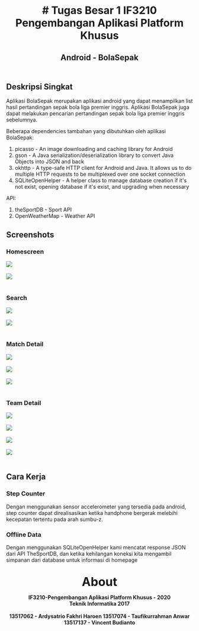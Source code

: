 <h1 align="center">
    <b>
        <br>
        # Tugas Besar 1 IF3210 Pengembangan Aplikasi Platform Khusus
        <br>
    </b>
</h1>

<h2 align="center">
    <b>
        Android - BolaSepak
        <br>
        <br>
    </b>
</h2>

## Deskripsi Singkat
Aplikasi BolaSepak merupakan aplikasi android yang dapat menampilkan list hasil pertandingan sepak bola liga premier inggris. Aplikasi BolaSepak juga dapat melakukan pencarian pertandingan sepak bola liga premier inggris sebelumnya.

Beberapa dependencies tambahan yang dibutuhkan oleh aplikasi BolaSepak:
1. picasso - An image downloading and caching library for Android <br>
2. gson - A Java serialization/deserialization library to convert Java Objects into JSON and back <br>
3. okhttp - A type-safe HTTP client for Android and Java. It allows us to do multiple HTTP requests to be multiplexed over one socket connection<br>
4. SQLiteOpenHelper - A helper class to manage database creation if it's not exist, opening database if it's exist, and upgrading when necessary<br>

API:
1. theSportDB - Sport API<br>
2. OpenWeatherMap - Weather API<br>

## Screenshots

### Homescreen

![](screenshots/homescreen1.png)
<br>
<br>
![](screenshots/homescreen2.png)
<br>
<br>

### Search

![](screenshots/search1.png)
<br>
<br>
![](screenshots/search2.png)
<br>
<br>

### Match Detail

![](screenshots/matchDetail1.png)
<br>
<br>
![](screenshots/matchDetail2.png)
<br>
<br>
![](screenshots/matchDetail3.png)
<br>
<br>

### Team Detail

![](screenshots/teamDetail1.png)
<br>
<br>
![](screenshots/teamDetail2.png)
<br>
<br>
![](screenshots/teamDetail3.png)
<br>
<br>
![](screenshots/teamDetail4.png)
<br>
<br>


## Cara Kerja

### Step Counter
Dengan menggunakan sensor accelerometer yang tersedia pada android, step counter dapat direalisasikan ketika handphone bergerak melebihi kecepatan tertentu pada arah sumbu-z.

### Offline Data
Dengan menggunakan SQLiteOpenHelper kami mencatat response JSON dari API TheSportDB, dan ketika kehilangan koneksi kita mengambil simpanan dari 
database untuk informasi di homepage

<p align="center">
    <b>
        <br>
        <font size="6">
            About
        </font>
    </b>
</p>

<p align="center">
    <b>
        IF3210-Pengembangan Aplikasi Platform Khusus - 2020
        <br>
        Teknik Informatika 2017
        <br>
        <br>
        13517062 - Ardysatrio Fakhri Haroen	
        13517074 - Taufikurrahman Anwar	
        13517137 - Vincent Budianto
    </b>
</p>